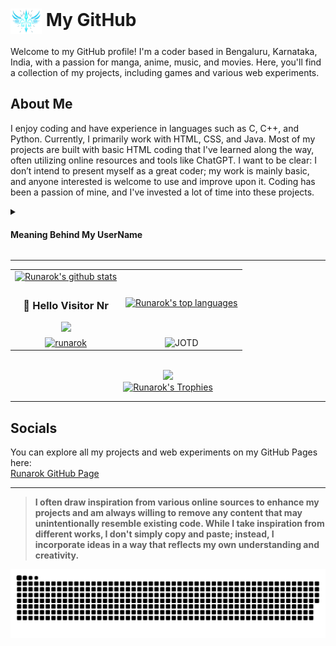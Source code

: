 # <img src="Logo.png" alt="Runarok Logo" width="50" style="vertical-align: middle;"> My GitHub

Welcome to my GitHub profile! I'm a coder based in Bengaluru, Karnataka, India, with a passion for manga, anime, music, and movies. Here, you'll find a collection of my projects, including games and various web experiments.

## About Me

I enjoy coding and have experience in languages such as C, C++, and Python. Currently, I primarily work with HTML, CSS, and Java. Most of my projects are built with basic HTML coding that I've learned along the way, often utilizing online resources and tools like ChatGPT. I want to be clear: I don’t intend to present myself as a great coder; my work is mainly basic, and anyone interested is welcome to use and improve upon it. Coding has been a passion of mine, and I've invested a lot of time into these projects.

<details>
  <summary><h4>Meaning Behind My UserName</h4></summary><br>
  
**"Runarok"** is a combination of two Norse elements:

- **Runar**: Derived from the word "rún" (meaning "rune" or "mystery" in Old Norse), often associated with ancient symbols used for divination, magic, and wisdom.
- **Rok**: A variation of the word "rök," meaning "fate" or "doom" in Old Norse, often referring to a significant, transformative event, like the end of the world (Ragnarök).

**"Runarok"** can be interpreted as:

- The **fate of runes** or the **mystery of fate**, combining ancient wisdom and the inevitability of destiny.
- A powerful, mystical force that brings about change or destruction, evoking images of an inevitable and profound event, like the cataclysmic events in Norse mythology (**Ragnarök**).

**"RunarokHrafn"** is used in some of my profiles, and it adds another element:

- **Hrafn**: Meaning "raven" in Old Norse, this bird is often associated with wisdom, knowledge, and prophecy in Norse mythology. Ravens were considered messengers, often linked to the gods, especially Odin, who had two ravens, Huginn (thought) and Muninn (memory).

Together, **"RunarokHrafn"** can be interpreted as:

- The **mystery of fate** combined with the **wisdom and prophecy of the raven**, suggesting a powerful force that knows and sees the course of destiny.
- A symbolic blend of ancient wisdom, fate, and the watchful eye of the raven, always observing the unfolding of events.
  
</details>

<!--
---
## GitHub Stats

<div align="center">
  <a href="https://github.com/runarok"><img height="180em" src="https://github-readme-stats.vercel.app/api/?username=runarok&show_icons=true&theme=dracula&background=00000000&include_all_commits=true&count_private=true&hide=prs&border_radius=10&hide_title=true"></a> &nbsp; &nbsp;
  <a href="https://github.com/runarok"><img height="180em" src="https://github-readme-stats.vercel.app/api/top-langs/?username=runarok&layout=compact&langs_count=6&theme=dracula&background=00000000&border_radius=10"></a>
  <a href="https://github.com/runarok"><img src="https://github-readme-streak-stats.herokuapp.com?user=runarok&theme=dracula&background=00000000&hide_border=true&date_format=M%20j%5B%2C%20Y%5D" alt="runarok" width="80%"/></a>
</div>
-->

---

<table>
  <tr>
    <td align="center">
      <a href="https://runarok.com">
        <img src="https://github-readme-stats.vercel.app/api?username=Runarok&theme=dracula&count_private=true&hide=prs,issues&show_icons=true" alt="Runarok's github stats">
      </a>
    </td>
    <td rowspan="2" align="center">
      <a href="https://runarok.com">
        <img src="https://github-readme-stats-one-bice.vercel.app/api/top-langs/?username=Runarok&langs_count=10&count_private=true&theme=dracula&role=OWNER,ORGANIZATION_MEMBER,COLLABORATOR" alt="Runarok's top languages">
      </a>
    </td>
  </tr>
  <tr>
    <td align="center">
      <h3>👋 Hello Visitor Nr</h3>
      <img src="https://profile-counter.glitch.me/Runarok/count.svg?" />
    </td>
  </tr>
  <tr>
    <td align="center">
      <a href="https://github.com/runarok">
        <img src="https://github-readme-streak-stats.herokuapp.com?user=runarok&theme=dracula&background=00000000&hide_border=true&date_format=M%20j%5B%2C%20Y%5D" alt="runarok" width="80%" />
      </a>
    </td>
    <td align="center">
      <img src="https://readme-jokes.vercel.app/api?theme=dracula" alt="JOTD" />
    </td>
  </tr>
</table>

<br/>

<div align="center">
  <img src="https://quotes-github-readme.vercel.app/api?type=horizontal&theme=dracula" />
</div>

<div align="center">
    <a href="https://runarok.com">
        <img src="https://github-profile-trophy.vercel.app/?username=Runarok&theme=dracula&no-frame=true&column=2&row=1&rank=SSS,SS,S,A,B,C&repo=created,commits" alt="Runarok's Trophies">
    </a>
</div>

---

## Socials

You can explore all my projects and web experiments on my GitHub Pages here:  
[Runarok GitHub Page](https://runarok.github.io/)

---

> **I often draw inspiration from various online sources to enhance my projects and am always willing to remove any content that may unintentionally resemble existing code. While I take inspiration from different works, I don't simply copy and paste; instead, I incorporate ideas in a way that reflects my own understanding and creativity.**

<picture>
  <source media="(prefers-color-scheme: dark)" srcset="https://raw.githubusercontent.com/Runarok/Runarok/Snake/github-snake-dark.svg" />
  <source media="(prefers-color-scheme: light)" srcset="https://raw.githubusercontent.com/Runarok/Runarok/Snake/github-snake.svg" />
  <img alt="github-snake" src="https://raw.githubusercontent.com/Runarok/Runarok/Snake/github-snake.svg" />
</picture>
